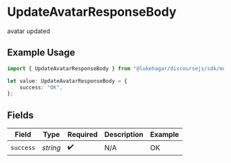 # UpdateAvatarResponseBody

avatar updated

## Example Usage

```typescript
import { UpdateAvatarResponseBody } from "@lukehagar/discoursejs/sdk/models/operations";

let value: UpdateAvatarResponseBody = {
    success: "OK",
};
```

## Fields

| Field              | Type               | Required           | Description        | Example            |
| ------------------ | ------------------ | ------------------ | ------------------ | ------------------ |
| `success`          | *string*           | :heavy_check_mark: | N/A                | OK                 |